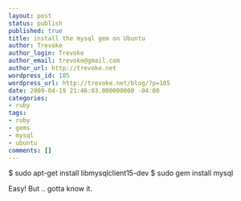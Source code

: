 ```yaml
---
layout: post
status: publish
published: true
title: install the mysql gem on Ubuntu
author: Trevoke
author_login: Trevoke
author_email: trevoke@gmail.com
author_url: http://trevoke.net
wordpress_id: 105
wordpress_url: http://trevoke.net/blog/?p=105
date: 2009-04-19 21:46:03.000000000 -04:00
categories:
- ruby
tags:
- ruby
- gems
- mysql
- ubuntu
comments: []
---
```

$ sudo apt-get install libmysqlclient15-dev
$ sudo gem install mysql

Easy! But .. gotta know it.
